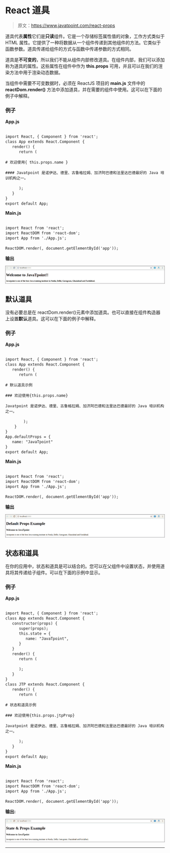 # React 道具

> 原文：<https://www.javatpoint.com/react-props>

道具代表**属性**它们是**只读**组件。它是一个存储标签属性值的对象，工作方式类似于 HTML 属性。它提供了一种将数据从一个组件传递到其他组件的方法。它类似于函数参数。道具传递给组件的方式与函数中传递参数的方式相同。

道具是**不可变的**，所以我们不能从组件内部修改道具。在组件内部，我们可以添加称为道具的属性。这些属性在组件中作为 **this.props** 可用，并且可以在我们的渲染方法中用于渲染动态数据。

当组件中需要不可变数据时，必须在 ReactJS 项目的 **main.js** 文件中的 **reactDom.render()** 方法中添加道具，并在需要的组件中使用。这可以在下面的例子中解释。

### 例子

**App.js**

```

import React, { Component } from 'react';
class App extends React.Component {
   render() {	
      return (

# 欢迎使用{ this.props.name }

#### Javatpoint 是诺伊达、德里、古鲁格拉姆、加济阿巴德和法里达巴德最好的 Java 培训机构之一。

	  );
   }
}
export default App;

```

**Main.js**

```

import React from 'react';
import ReactDOM from 'react-dom';
import App from './App.js';

ReactDOM.render(, document.getElementById('app'));

```

**输出**

![ReactJS Props](img/d5394f346318e87942b9938f199c3902.png)

## 默认道具

没有必要总是在 reactDom.render()元素中添加道具。也可以直接在组件构造器上设置**默认**道具。这可以在下面的例子中解释。

### 例子

**App.js**

```

import React, { Component } from 'react';
class App extends React.Component {
   render() {	
      return (

# 默认道具示例

### 欢迎使用{this.props.name}

Javatpoint 是诺伊达、德里、古鲁格拉姆、加济阿巴德和法里达巴德最好的 Java 培训机构之一。

        );
    }
}
App.defaultProps = {
   name: "JavaTpoint"
}
export default App;

```

**Main.js**

```

import React from 'react';
import ReactDOM from 'react-dom';
import App from './App.js';

ReactDOM.render(, document.getElementById('app'));

```

**输出**

![ReactJS Props](img/f229b4c1f5b89727b3af4c6944fe7770.png)

## 状态和道具

在你的应用中，状态和道具是可以结合的。您可以在父组件中设置状态，并使用道具将其传递给子组件。可以在下面的示例中显示。

### 例子

**App.js**

```

import React, { Component } from 'react';
class App extends React.Component {
   constructor(props) {
      super(props);
      this.state = {
         name: "JavaTpoint",       
      }
   }
   render() {
      return (

      );
   }
}
class JTP extends React.Component {
   render() {
      return (

# 状态和道具示例

### 欢迎使用{this.props.jtpProp}

Javatpoint 是诺伊达、德里、古鲁格拉姆、加济阿巴德和法里达巴德最好的 Java 培训机构之一。

      );
   }
}
export default App;

```

**Main.js**

```

import React from 'react';
import ReactDOM from 'react-dom';
import App from './App.js';

ReactDOM.render(, document.getElementById('app'));

```

**输出:**

![ReactJS Props](img/f8dbae43147353ea20c69708a3a3fd76.png)

* * *